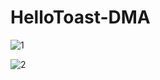 # HelloToast-DMA

![1](https://user-images.githubusercontent.com/78713326/111734975-3f6bac80-88a3-11eb-9bb8-21183d0c403d.PNG)

![2](https://user-images.githubusercontent.com/78713326/111735027-5dd1a800-88a3-11eb-967d-fa4198025b1d.PNG)
